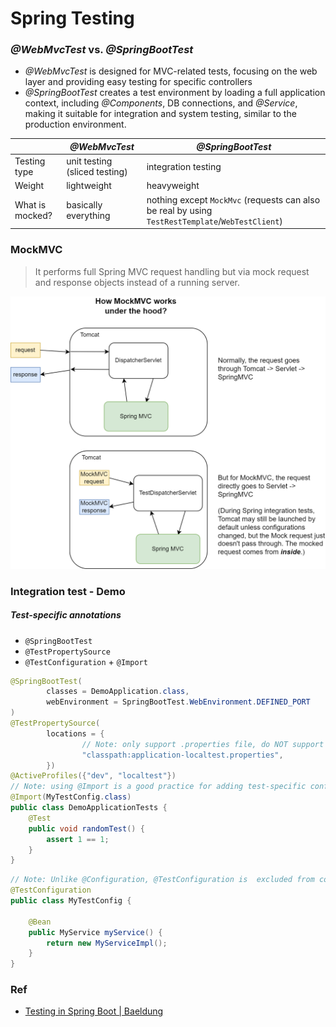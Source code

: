 # Spring Testing

### *@WebMvcTest* vs. *@SpringBootTest*

* *@WebMvcTest* is designed for MVC-related tests, focusing on the web layer and providing easy testing for specific controllers
* *@SpringBootTest* creates a test environment by loading a full application context, including *@Components*, DB connections, and *@Service*, making it suitable for integration and system testing, similar to the production environment.

|                 | *@WebMvcTest*                 | *@SpringBootTest*                                            |
| --------------- | ----------------------------- | ------------------------------------------------------------ |
| Testing type    | unit testing (sliced testing) | integration testing                                          |
| Weight          | lightweight                   | heavyweight                                                  |
| What is mocked? | basically everything          | nothing except `MockMvc` (requests can also be real by using `TestRestTemplate`/`WebTestClient`) |



### MockMVC

> It performs full Spring MVC request handling but via mock request and response objects instead of a running server.

<img src="../images/spring-MockMVC.png" style="zoom:50%;" />





### Integration test - Demo

#####  Test-specific annotations

* `@SpringBootTest`
* `@TestPropertySource`
* `@TestConfiguration` + `@Import`



```java
@SpringBootTest(
        classes = DemoApplication.class,
        webEnvironment = SpringBootTest.WebEnvironment.DEFINED_PORT
)
@TestPropertySource(
        locations = {
                // Note: only support .properties file, do NOT support YAML!
                "classpath:application-localtest.properties",
        })
@ActiveProfiles({"dev", "localtest"})
// Note: using @Import is a good practice for adding test-specific configurations annotated with @TestConfiguration
@Import(MyTestConfig.class)
public class DemoApplicationTests {
    @Test
    public void randomTest() {
        assert 1 == 1;
    }
}
```



```java
// Note: Unlike @Configuration, @TestConfiguration is  excluded from component scanning!
@TestConfiguration
public class MyTestConfig {
    
    @Bean
    public MyService myService() {
        return new MyServiceImpl();
    }
}
```





### Ref

* [Testing in Spring Boot | Baeldung](https://www.baeldung.com/spring-boot-testing)
